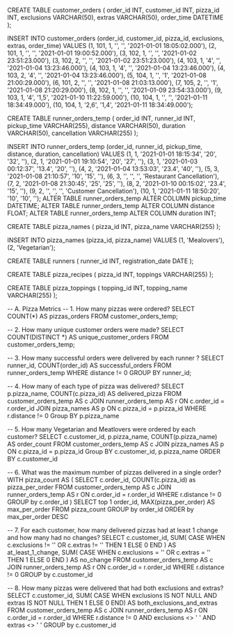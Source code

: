 CREATE TABLE customer_orders (
    order_id INT,
    customer_id INT,
    pizza_id INT,
    exclusions VARCHAR(50),
    extras VARCHAR(50),
    order_time DATETIME
);

INSERT INTO customer_orders (order_id, customer_id, pizza_id, exclusions, extras, order_time)
VALUES 
(1, 101, 1, '', '', '2021-01-01 18:05:02.000'),
(2, 101, 1, '', '', '2021-01-01 19:00:52.000'),
(3, 102, 1, '', '', '2021-01-02 23:51:23.000'),
(3, 102, 2, '', '', '2021-01-02 23:51:23.000'),
(4, 103, 1, '4', '', '2021-01-04 13:23:46.000'),
(4, 103, 1, '4', '', '2021-01-04 13:23:46.000'),
(4, 103, 2, '4', '', '2021-01-04 13:23:46.000'),
(5, 104, 1, '', '1', '2021-01-08 21:00:29.000'),
(6, 101, 2, '', '', '2021-01-08 21:03:13.000'),
(7, 105, 2, '', '1', '2021-01-08 21:20:29.000'),
(8, 102, 1, '', '', '2021-01-09 23:54:33.000'),
(9, 103, 1, '4', '1,5', '2021-01-10 11:22:59.000'),
(10, 104, 1, '', '', '2021-01-11 18:34:49.000'),
(10, 104, 1, '2,6', '1,4', '2021-01-11 18:34:49.000');

CREATE TABLE runner_orders_temp (
    order_id INT,
    runner_id INT,
    pickup_time VARCHAR(255),
    distance VARCHAR(50),
    duration VARCHAR(50),
    cancellation VARCHAR(255)
);

INSERT INTO runner_orders_temp (order_id, runner_id, pickup_time, distance, duration, cancellation)
VALUES 
(1, 1, '2021-01-01 18:15:34', '20', '32', ''),
(2, 1, '2021-01-01 19:10:54', '20', '27', ''),
(3, 1, '2021-01-03 00:12:37', '13.4', '20', ''),
(4, 2, '2021-01-04 13:53:03', '23.4', '40', ''),
(5, 3, '2021-01-08 21:10:57', '10', '15', ''),
(6, 3, '', '', '', 'Restaurant Cancellation'),
(7, 2, '2021-01-08 21:30:45', '25', '25', ''),
(8, 2, '2021-01-10 00:15:02', '23.4', '15', ''),
(9, 2, '', '', '', 'Customer Cancellation'),
(10, 1, '2021-01-11 18:50:20', '10', '10', '');
ALTER TABLE runner_orders_temp
ALTER COLUMN pickup_time DATETIME;
ALTER TABLE runner_orders_temp
ALTER COLUMN distance FLOAT;
ALTER TABLE runner_orders_temp
ALTER COLUMN duration INT;


CREATE TABLE pizza_names (
    pizza_id INT,
    pizza_name VARCHAR(255)
);

INSERT INTO pizza_names (pizza_id, pizza_name) 
VALUES 
(1, 'Mealovers'),
(2, 'Vegetarian');

CREATE TABLE runners (
    runner_id INT,
    registration_date DATE
);

CREATE TABLE pizza_recipes (
    pizza_id INT,
    toppings VARCHAR(255)
);

CREATE TABLE pizza_toppings (
    topping_id INT,
   topping_name VARCHAR(255)
);

-- A. Pizza Metrics
-- 1. How many pizzas were ordered?
SELECT COUNT(*) AS pizzas_orders
FROM customer_orders_temp;

-- 2. How many unique customer orders were made?
SELECT COUNT(DISTINCT *) AS unique_customer_orders
FROM customer_orders_temp;

-- 3. How many successful orders were delivered by each runner ?
SELECT runner_id, COUNT(order_id) AS successful_orders
FROM runner_orders_temp
WHERE distance != 0
GROUP BY runner_id;

-- 4. How many of each type of pizza was delivered?
SELECT 
  p.pizza_name, 
  COUNT(c.pizza_id) AS delivered_pizza
FROM customer_orders_temp AS c
JOIN runner_orders_temp AS r ON c.order_id = r.order_id
JOIN pizza_names AS p ON c.pizza_id = p.pizza_id
WHERE r.distance != 0
Group BY  p.pizza_name

-- 5. How many Vegetarian and Meatlovers were ordered by each customer? 
SELECT 
  c.customer_id, 
  p.pizza_name, 
  COUNT(p.pizza_name) AS order_count
FROM customer_orders_temp AS c 
JOIN pizza_names AS p ON c.pizza_id = p.pizza_id
Group BY  c.customer_id, p.pizza_name
ORDER BY  c.customer_id

-- 6. What was the maximum number of pizzas delivered in a single order? 
WITH pizza_count AS (
	SELECT 
      c.order_id, 
      COUNT(c.pizza_id) as pizza_per_order
    FROM customer_orders_temp AS c 
	JOIN runner_orders_temp AS r ON c.order_id = r.order_id
    WHERE r.distance != 0
  	GROUP by  c.order_id
)
SELECT top 1
	order_id,
    MAX(pizza_per_order) AS max_per_order
FROM pizza_count
GROUP by order_id
ORDER by max_per_order DESC

-- 7. For each customer, how many delivered pizzas had at least 1 change and how many had no changes?
SELECT 
  c.customer_id, 
  SUM( 
    CASE
      WHEN c.exclusions != '' OR c.extras != '' THEN 1
      ELSE 0 
    END
  ) AS at_least_1_change,
  SUM( 
    CASE
      WHEN c.exclusions = '' OR c.extras = '' THEN 1
      ELSE 0 
    END
  ) AS no_change
FROM customer_orders_temp AS c 
JOIN runner_orders_temp AS r ON c.order_id = r.order_id
WHERE r.distance != 0
GROUP by  c.customer_id


-- 8. How many pizzas were delivered that had both exclusions and extras? 
SELECT 
  c.customer_id, 
  SUM(
    CASE
      WHEN exclusions IS NOT NULL AND extras IS NOT NULL THEN 1
      ELSE 0
    END) AS both_exclusions_and_extras
FROM customer_orders_temp AS c 
JOIN runner_orders_temp AS r ON c.order_id = r.order_id
WHERE r.distance != 0 
	AND exclusions <> ' ' 
  	AND extras <> ' '
GROUP by  c.customer_id